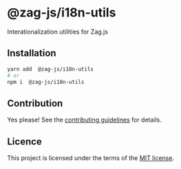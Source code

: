 # @zag-js/i18n-utils

Interationalization utilities for Zag.js

## Installation

```sh
yarn add  @zag-js/i18n-utils
# or
npm i  @zag-js/i18n-utils
```

## Contribution

Yes please! See the [contributing guidelines](https://github.com/chakra-ui/zag/blob/main/CONTRIBUTING.md) for details.

## Licence

This project is licensed under the terms of the [MIT license](https://github.com/chakra-ui/zag/blob/main/LICENSE).
